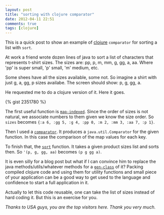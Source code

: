 ```yaml
---
layout: post
title: "sorting with clojure comparator"
date: 2012-04-11 22:51
comments: true
tags: [clojure]
---
```


This is a quick post to show an example of [clojure](http://clojure.org) `comparator` for sorting a list with `sort`.

At work a friend wrote dozen lines of java to sort a list of characters that represents t-shirt sizes. The sizes are: pp, p, m, mm, g, gg, a, aa. Where 'pp' is super small, 'p' small, 'm' medium, etc. 

Some shees have all the sizes available, some not. So imagine a shirt with just g, a, gg, p sizes availabe. The screen should show: p, g, gg, a.
<!--more-->
He requested me to do a clojure version of it. Here it goes.

{% gist 2351780 %}

The first useful function is [`map-indexed`](http://clojuredocs.org/clojure_core/clojure.core/map-indexed). Since the order of sizes is not natural, we associate numbers to them given we know the size order. So `sizes` becomes `{:a 6, :gg 5, :g 4, :pp 0, :m 2, :mm 3, :aa 7, :p 1}`.

Then I used a [`comparator`](http://clojuredocs.org/clojure_core/clojure.core/comparator). It produces a `java.util.Comparator` for the given function. In this case the comparison of the map values for each key.

To finish that, the [`sort`](http://clojuredocs.org/clojure_core/clojure.core/sort) function. It takes a given product sizes list and sorts then. So `'(p, g, gg, aa)` becomes `(p g gg a)`.

It is even silly for a blog post but what if I can convince him to replace the java methods/utils/whatever methods for a [`gen-class`](http://clojuredocs.org/clojure_core/clojure.core/gen-class) of it? Packing compiled clojure code and using them for utility functions and small piece of your application can be a good way to get used to the language and confidence to start a full application in it.

Actually to let this code reusable, one can take the list of sizes instead of hard coding it. But this is an exercise for you.  

*Thanks to USA guys, you are the top visitors here. Thank you very much.*





